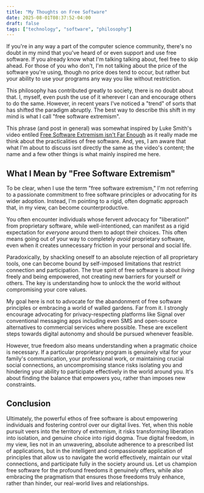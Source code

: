 ```yaml
---
title: "My Thoughts on Free Software"
date: 2025-08-01T08:37:52-04:00
draft: false
tags: ["technology", "software", "philosophy"]
---
```


If you're in any way a part of the computer science community, there's no doubt in my mind that you've heard of or even support and use free software. If you already know what I'm talking talking about, feel free to skip ahead. For those of you who don't, I'm not talking about the price of the software you're using, though no price does tend to occur, but rather but your ability to use your programs any way you like without restriction.

This philosophy has contributed greatly to society, there is no doubt about that. I, myself, even push the use of it wherever I can and encourage others to do the same. However, in recent years I've noticed a "trend" of sorts that has shifted the paradigm abruptly. The best way to describe this shift in my mind is what I call "free software extremism".

This phrase (and post in general) was somewhat inspired by Luke Smith's video entiled [Free Software Extremism isn't Far Enough](https://videos.lukesmith.xyz/w/ps4eAAeqH9sR8UVQEBybSS) as it really made me think about the practicalities of free software. And, yes, I am aware that what I'm about to discuss isnt directly the same as the video's content; the name and a few other things is what mainly inspired me here.

## What I Mean by "Free Software Extremism"

To be clear, when I use the term "free software extremism," I'm not referring to a passionate commitment to free software principles or advocating for its wider adoption. Instead, I'm pointing to a rigid, often dogmatic approach that, in my view, can become counterproductive.

You often encounter individuals whose fervent advocacy for "liberation!" from proprietary software, while well-intentioned, can manifest as a rigid expectation for *everyone* around them to adopt their choices. This often means going out of your way to completely *avoid* proprietary software, even when it creates unnecessary friction in your personal and social life.

Paradoxically, by shackling oneself to an absolute rejection of all proprietary tools, one can become bound by self-imposed limitations that restrict connection and participation. The true spirit of free software is about *living* freely and being empowered, not creating new barriers for yourself or others. The key is understanding how to unlock the the world without compromising your core values.

My goal here is not to advocate for the abandonment of free software principles or embracing a world of walled gardens. Far from it. I strongly encourage advocating for privacy-respecting platforms like Signal over conventional messaging apps including even SMS and open-source alternatives to commercial services where possible. These are excellent steps towards digital autonomy and should be pursued whenever feasible.

However, true freedom also means understanding when a pragmatic choice is necessary. If a particular proprietary program is genuinely vital for your family's communication, your professional work, or maintaining crucial social connections, an uncompromising stance risks isolating you and hindering your ability to participate effectively in the world around you. It's about finding the balance that empowers you, rather than imposes new constraints.

## Conclusion

Ultimately, the powerful ethos of free software is about empowering individuals and fostering control over our digital lives. Yet, when this noble pursuit veers into the territory of extremism, it risks transforming liberation into isolation, and genuine choice into rigid dogma. True digital freedom, in my view, lies not in an unwavering, absolute adherence to a prescribed list of applications, but in the intelligent and compassionate application of principles that allow us to navigate the world effectively, maintain our vital connections, and participate fully in the society around us. Let us champion free software for the profound freedoms it genuinely offers, while also embracing the pragmatism that ensures those freedoms truly enhance, rather than hinder, our real-world lives and relationships.